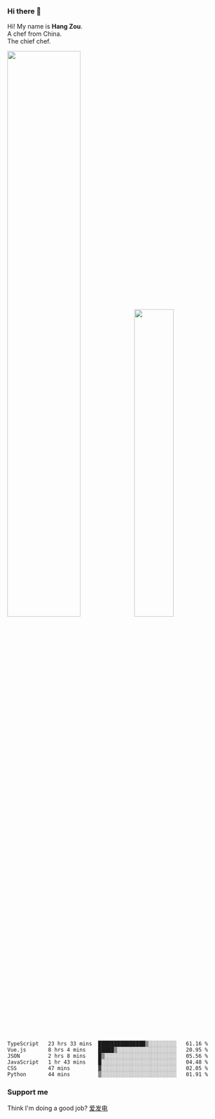 ### Hi there 👋

Hi! My name is **Hang Zou**.  
A chef from China.  
The chief chef.

<img align="" width="57.5%" src="https://github-readme-stats.vercel.app/api?username=zouhangwithsweet&hide_title=true&hide_border=true&show_icons=true&include_all_commits=true&line_height=21" /><img align="" width="42.4%" src="https://github-readme-stats.vercel.app/api/top-langs/?username=zouhangwithsweet&hide_title=true&hide_border=true&layout=compact" />

<!--START_SECTION:waka-->

```text
TypeScript   23 hrs 33 mins  ███████████████▒░░░░░░░░░   61.16 %
Vue.js       8 hrs 4 mins    █████▒░░░░░░░░░░░░░░░░░░░   20.95 %
JSON         2 hrs 8 mins    █▒░░░░░░░░░░░░░░░░░░░░░░░   05.56 %
JavaScript   1 hr 43 mins    █░░░░░░░░░░░░░░░░░░░░░░░░   04.48 %
CSS          47 mins         ▓░░░░░░░░░░░░░░░░░░░░░░░░   02.05 %
Python       44 mins         ▒░░░░░░░░░░░░░░░░░░░░░░░░   01.91 %
```

<!--END_SECTION:waka-->

### Support me

Think I'm doing a good job? [爱发电](https://afdian.net/@zouhangsweet)
